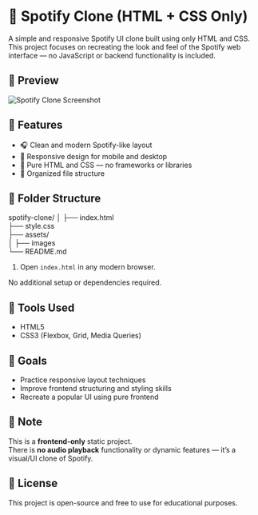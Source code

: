 # 🎵 Spotify Clone (HTML + CSS Only)

A simple and responsive Spotify UI clone built using only HTML and CSS.  
This project focuses on recreating the look and feel of the Spotify web interface — no JavaScript or backend functionality is included.

## 📸 Preview

![Spotify Clone Screenshot](screenshot.png) 

## 🌟 Features

- 🎧 Clean and modern Spotify-like layout  
- 📱 Responsive design for mobile and desktop  
- 🎨 Pure HTML and CSS — no frameworks or libraries  
- 📁 Organized file structure  

## 📂 Folder Structure

spotify-clone/
│
├── index.html                
├── style.css                 
├── assets/                   
│   ├── images                             
└── README.md   


1. Open `index.html` in any modern browser.

No additional setup or dependencies required.

## 🔧 Tools Used

- HTML5  
- CSS3 (Flexbox, Grid, Media Queries)

## 🎯 Goals

- Practice responsive layout techniques  
- Improve frontend structuring and styling skills  
- Recreate a popular UI using pure frontend  

## 📌 Note

This is a **frontend-only** static project.  
There is **no audio playback** functionality or dynamic features — it’s a visual/UI clone of Spotify.

## 📃 License

This project is open-source and free to use for educational purposes.

